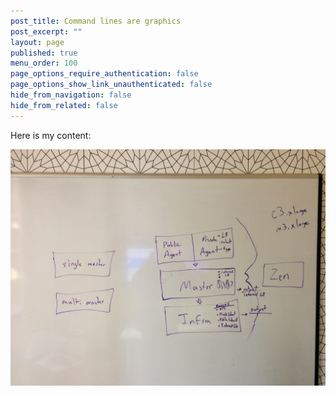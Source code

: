 ```yaml
---
post_title: Command lines are graphics
post_excerpt: ""
layout: page
published: true
menu_order: 100
page_options_require_authentication: false
page_options_show_link_unauthenticated: false
hide_from_navigation: false
hide_from_related: false
---
```


Here is my content:


![Alt text][1] 

 [1]: /assets/images/aws-template-board.jpg